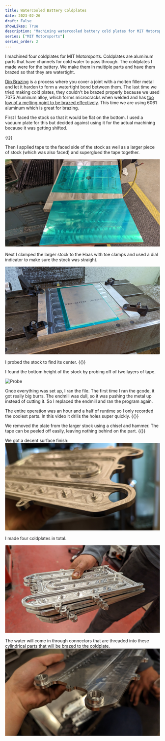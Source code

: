 ```yaml
---
title: Watercooled Battery Coldplates
date: 2023-02-26
draft: False
showLikes: True
description: "Machining watercooled battery cold plates for MIT Motorsports"
series: ["MIT Motorsports"]
series_order: 2
---
```


I machined four coldplates for MIT Motorsports. Coldplates are aluminum parts that have channels for cold water to pass through. The coldplates I made were for the battery. We make them in multiple parts and have them brazed so that they are watertight. 

[Dip Brazing](https://www.dipbraze.com/what-is-dip-brazing/) is a process where you cover a joint with a molten filler metal and let it harden to form a watertight bond between them. The last time we tried making cold plates, they couldn't be brazed properly because we used 7075 Aluminum alloy, which forms microcracks when welded and has [too low of a melting point to be brazed effectively](https://www.mtm-inc.com/brazing-aluminum.html). This time we are using 6061 aluminum which is great for brazing.

First I faced the stock so that it would be flat on the bottom. I used a vacuum plate for this but decided against using it for the actual machining because it was getting shifted. 

{{<youtube g_x4HJx3ttU>}}

Then I applied tape to the faced side of the stock as well as a larger piece of stock (which was also faced) and superglued the tape together.

![Tape](images/coldplate_tape.jpg)

Next I clamped the larger stock to the Haas with toe clamps and used a dial indicator to make sure the stock was straight.

![Clamp](images/coldplate_clamped.jpg)

I probed the stock to find its center.
{{<youtube mqj094Nwo8o>}}

I found the bottom height of the stock by probing off of two layers of tape.

![Probe](https://media.giphy.com/media/MWXqxALGJWU6QbRhwD/giphy.gif)

Once everything was set up, I ran the file. The first time I ran the gcode, it got really big burrs. The endmill was dull, so it was pushing the metal up instead of cutting it. So I replaced the endmill and ran the program again. 

The entire operation was an hour and a half of runtime so I only recorded the coolest parts. In this video it drills the holes super quickly.
{{<youtube v4U_A5ukTl4>}}

We removed the plate from the larger stock using a chisel and hammer. The tape can be peeled off easily, leaving nothing behind on the part.
{{<youtube gXv47nosnJo>}}

We got a decent surface finish:
![Closeup](images/coldplate_closeup.jpg)

I made four coldplates in total.

![Stack](images/coldplate_stack.jpg)

The water will come in through connectors that are threaded into these cylindrical parts that will be brazed to the coldplate.
![Threads](images/coldplate_threads.jpg)

